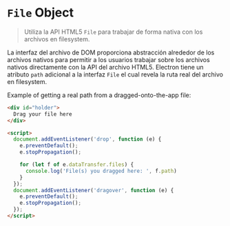 # `File` Object

> Utiliza la API HTML5 `File` para trabajar de forma nativa con los archivos en filesystem.

La interfaz del archivo de DOM proporciona abstracción alrededor de los archivos nativos para permitir a los usuarios trabajar sobre los archivos nativos directamente con la API del archivo HTML5. Electron tiene un atributo `path` adicional a la interfaz `File` el cual revela la ruta real del archivo en filesystem.

Example of getting a real path from a dragged-onto-the-app file:

```html
<div id="holder">
  Drag your file here
</div>

<script>
  document.addEventListener('drop', function (e) {
    e.preventDefault();
    e.stopPropagation();

    for (let f of e.dataTransfer.files) {
      console.log('File(s) you dragged here: ', f.path)
    }
  });
  document.addEventListener('dragover', function (e) {
    e.preventDefault();
    e.stopPropagation();
  });
</script>
```